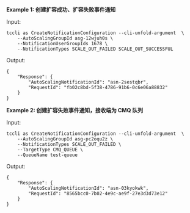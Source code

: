 **Example 1: 创建扩容成功、扩容失败事件通知**



Input: 

```
tccli as CreateNotificationConfiguration --cli-unfold-argument  \
    --AutoScalingGroupId asg-12wjuh0s \
    --NotificationUserGroupIds 1678 \
    --NotificationTypes SCALE_OUT_FAILED SCALE_OUT_SUCCESSFUL
```

Output: 
```
{
    "Response": {
        "AutoScalingNotificationId": "asn-2sestqbr",
        "RequestId": "fb02c8bd-5f38-4786-91b6-0c6e06a88832"
    }
}
```

**Example 2: 创建扩容失败事件通知，接收端为 CMQ 队列**



Input: 

```
tccli as CreateNotificationConfiguration --cli-unfold-argument  \
    --AutoScalingGroupId asg-pc2oqu2z \
    --NotificationTypes SCALE_OUT_FAILED \
    --TargetType CMQ_QUEUE \
    --QueueName test-queue
```

Output: 
```
{
    "Response": {
        "AutoScalingNotificationId": "asn-03kyokwk",
        "RequestId": "8565bcc0-7b02-4e9c-ae9f-27e3d3d73e12"
    }
}
```

